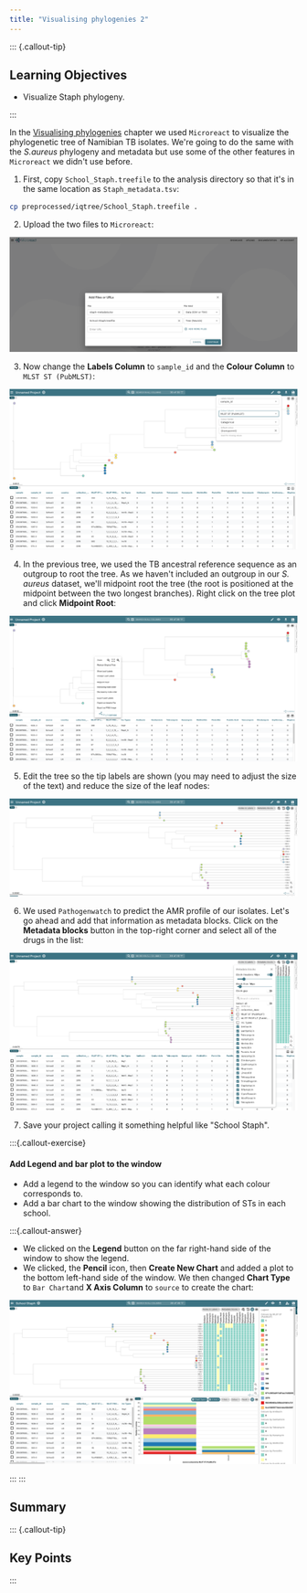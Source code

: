 ```yaml
---
title: "Visualising phylogenies 2"
---
```


::: {.callout-tip}
## Learning Objectives

- Visualize Staph phylogeny.

:::

In the [Visualising phylogenies](12-tree_visualization.md) chapter we used `Microreact` to visualize the phylogenetic tree of Namibian TB isolates. We're going to do the same with the _S.aureus_ phylogeny and metadata but use some of the other features in `Microreact` we didn't use before.

1. First, copy `School_Staph.treefile` to the analysis directory so that it's in the same location as `Staph_metadata.tsv`:

```bash
cp preprocessed/iqtree/School_Staph.treefile .
```
2. Upload the two files to `Microreact`:

![](images/microreact_upload6.png)

3. Now change the **Labels Column** to `sample_id` and the **Colour Column** to `MLST ST (PubMLST)`:

![](images/microreact_upload7.png)

4. In the previous tree, we used the TB ancestral reference sequence as an outgroup to root the tree. As we haven't included an outgroup in our _S. aureus_ dataset, we'll midpoint root the tree (the root is positioned at the midpoint between the two longest branches). Right click on the tree plot and click **Midpoint Root**:

![](images/microreact_midpoint.png)

5. Edit the tree so the tip labels are shown (you may need to adjust the size of the text) and reduce the size of the leaf nodes:

![](images/microreact_upload8.png)

6. We used `Pathogenwatch` to predict the AMR profile of our isolates. Let's go ahead and add that information as metadata blocks. Click on the **Metadata blocks** button in the top-right corner and select all of the drugs in the list:

![](images/microreact_metadata.png)

7. Save your project calling it something helpful like "School Staph".

:::{.callout-exercise}
#### Add Legend and bar plot to the window

- Add a legend to the window so you can identify what each colour corresponds to.
- Add a bar chart to the window showing the distribution of STs in each school.

:::{.callout-answer}

- We clicked on the **Legend** button on the far right-hand side of the window to show the legend.
- We clicked, the **Pencil** icon, then **Create New Chart** and added a plot to the bottom left-hand side of the window. We then changed **Chart Type** to `Bar Chart`and **X Axis Column** to `source` to create the chart:

![](images/microreact_exercise1.png)

:::
:::

## Summary

::: {.callout-tip}
## Key Points

:::
